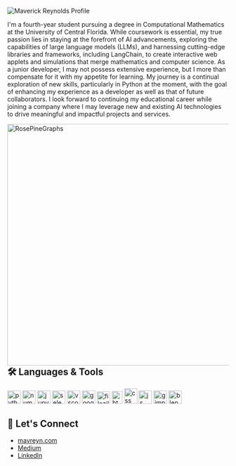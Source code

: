 ![Maverick Reynolds Profile](https://github.com/mavreyn/mavreyn/blob/main/profileBanner2.png)

I'm a fourth-year student pursuing a degree in Computational Mathematics at the University of Central Florida. While coursework is essential, my true passion lies in staying at the forefront of AI advancements, exploring the capabilities of large language models (LLMs), and harnessing cutting-edge libraries and frameworks, including LangChain, to create interactive web applets and simulations that merge mathematics and computer science. As a junior developer, I may not possess extensive experience, but I more than compensate for it with my appetite for learning. My journey is a continual exploration of new skills, particularly in Python at the moment, with the goal of enhancing my experience as a developer as well as that of future collaborators. I look forward to continuing my educational career while joining a company where I may leverage new and existing AI technologies to drive meaningful and impactful projects and services.

<p>
<img src="https://github.com/mavreyn/mavreyn/blob/main/RosePineGraphs.png" align="right" alt="RosePineGraphs" width="550"/>
</p>

## 🛠️ Languages & Tools

<p>
  <img src="https://cdn.jsdelivr.net/gh/devicons/devicon/icons/python/python-original.svg" alt="python" width="30" height="30"/>
  <img src="https://cdn.jsdelivr.net/gh/devicons/devicon/icons/numpy/numpy-original.svg" alt="numpy" width="30" height="30"/>
  <img src="https://cdn.jsdelivr.net/gh/devicons/devicon/icons/jupyter/jupyter-original.svg" alt="jupyter" width="30" height="30"/>
  <img src="https://cdn.jsdelivr.net/gh/devicons/devicon/icons/selenium/selenium-original.svg" alt="selenium" width="30" height="30"/>
  <img src="https://cdn.jsdelivr.net/gh/devicons/devicon/icons/vscode/vscode-original.svg" alt="vscode" width="30" height="30"/>
  <img src="https://cdn.jsdelivr.net/gh/devicons/devicon/icons/googlecloud/googlecloud-original.svg" alt="googlecloud" width="30" height="30"/>
  <img src="https://cdn.jsdelivr.net/gh/devicons/devicon/icons/filezilla/filezilla-plain.svg" alt="filezilla" width="30" height="28"/>
  <img src="https://cdn.jsdelivr.net/gh/devicons/devicon/icons/html5/html5-original.svg" alt="html" width="24" height="29"/>
  <img src="https://cdn.jsdelivr.net/gh/devicons/devicon/icons/css3/css3-original-wordmark.svg" alt="css" width="30" height="35"/>
  <img src="https://cdn.jsdelivr.net/gh/devicons/devicon/icons/javascript/javascript-original.svg" alt="js" width="30" height="30"/>
  <img src="https://cdn.jsdelivr.net/gh/devicons/devicon/icons/gimp/gimp-original.svg" alt="gimp" width="30" height="30"/>
  <img src="https://cdn.jsdelivr.net/gh/devicons/devicon/icons/blender/blender-original.svg" alt="blender" width="30" height="30"/>
</p>

## 🤝 Let's Connect
          
- [mavreyn.com](https://mavreyn.com/)
- [Medium](https://medium.com/@mcreynolds02/)
- [LinkedIn](https://www.linkedin.com/in/maverickreyn/)
